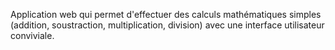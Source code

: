 Application web qui permet d'effectuer des calculs mathématiques simples (addition, soustraction, multiplication, division) avec une interface utilisateur conviviale.